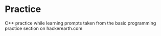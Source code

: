 # Practice
C++ practice while learning
prompts taken from the basic programming practice section on hackerearth.com

